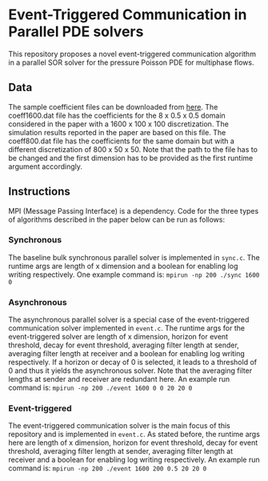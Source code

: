 # Event-Triggered Communication in Parallel PDE solvers

This repository proposes a novel event-triggered communication algorithm in a parallel SOR solver for the pressure Poisson PDE for multiphase flows. 

## Data

The sample coefficient files can be downloaded from [here](https://drive.google.com/drive/folders/1yLN4ZdNs9yilXHv7kZ5snrx4pdx2VCx9?usp=sharing). The coeff1600.dat file has the coefficients for the 8 x 0.5 x 0.5 domain considered in the paper with a 1600 x 100 x 100 discretization. The simulation results reported in the paper are based on this file. The coeff800.dat file has the coefficients for the same domain but with a different discretization of 800 x 50 x 50. Note that the path to the file has to be changed and the first dimension has to be provided as the first runtime argument accordingly.

## Instructions

MPI (Message Passing Interface) is a dependency. Code for the three types of algorithms described in the paper below can be run as follows:

### Synchronous 

The baseline bulk synchronous parallel solver is implemented in `sync.c`. The runtime args are length of x dimension and a boolean for enabling log writing respectively. One example command is:
`mpirun -np 200 ./sync 1600 0`

### Asynchronous

The asynchronous parallel solver is a special case of the event-triggered communication solver implemented in `event.c`. The runtime args for the event-triggered solver are length of x dimension, horizon for event threshold, decay for event threshold, averaging filter length at sender, averaging filter length at receiver and a boolean for enabling log writing respectively. If a horizon or decay of 0 is selected, it leads to a threshold of 0 and thus it yields the asynchronous solver. Note that the averaging filter lengths at sender and receiver are redundant here. An example run command is:
`mpirun -np 200 ./event 1600 0 0 20 20 0`

### Event-triggered

The event-triggered communication solver is the main focus of this repository and is implemented in `event.c`. As stated before, the runtime args here are length of x dimension, horizon for event threshold, decay for event threshold, averaging filter length at sender, averaging filter length at receiver and
a boolean for enabling log writing respectively. An example run command is:
`mpirun -np 200 ./event 1600 200 0.5 20 20 0`
